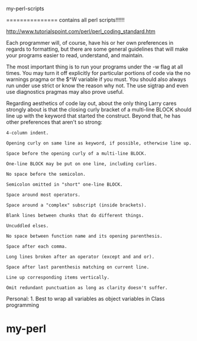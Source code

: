 my-perl-scripts

===============
contains all perl scripts!!!!!!

http://www.tutorialspoint.com/perl/perl_coding_standard.htm

Each programmer will, of course, have his or her own preferences in regards to formatting, but there are some general guidelines that will make your programs easier to read, understand, and maintain.

The most important thing is to run your programs under the -w flag at all times. You may turn it off explicitly for particular portions of code via the no warnings pragma or the $^W variable if you must. You should also always run under use strict or know the reason why not. The use sigtrap and even use diagnostics pragmas may also prove useful.

Regarding aesthetics of code lay out, about the only thing Larry cares strongly about is that the closing curly bracket of a multi-line BLOCK should line up with the keyword that started the construct. Beyond that, he has other preferences that aren't so strong:

    4-column indent.

    Opening curly on same line as keyword, if possible, otherwise line up.

    Space before the opening curly of a multi-line BLOCK.

    One-line BLOCK may be put on one line, including curlies.

    No space before the semicolon.

    Semicolon omitted in "short" one-line BLOCK.

    Space around most operators.

    Space around a "complex" subscript (inside brackets).

    Blank lines between chunks that do different things.

    Uncuddled elses.

    No space between function name and its opening parenthesis.

    Space after each comma.

    Long lines broken after an operator (except and and or).

    Space after last parenthesis matching on current line.

    Line up corresponding items vertically.

    Omit redundant punctuation as long as clarity doesn't suffer.


Personal:
    1. Best to wrap all variables as object variables in Class programming
# my-perl


